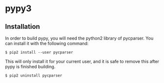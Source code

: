 # pypy3

## Installation

In order to build pypy, you will need the python2 library of pycparser.
You can install it with the following command:

`$ pip2 install --user pycparser`

This will only install it for your current user, and it is safe to remove this
after pypy is finished building.

`$ pip2 uninstall pycparser`
